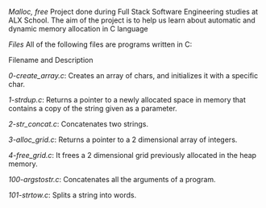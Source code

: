 *Malloc, free*
Project done during Full Stack Software Engineering studies at ALX School. 
The aim of the project is to help us learn about automatic and dynamic memory allocation in C language

*Files*
All of the following files are programs written in C:

Filename and Description

*0-create_array.c*: Creates an array of chars, and initializes it with a specific char.

*1-strdup.c*: Returns a pointer to a newly allocated space in memory that contains a copy of the string given as a parameter.

*2-str_concat.c*: Concatenates two strings.

*3-alloc_grid.c*: Returns a pointer to a 2 dimensional array of integers.

*4-free_grid.c*: It frees a 2 dimensional grid previously allocated in the heap memory.

*100-argstostr.c*: Concatenates all the arguments of a program.

*101-strtow.c*: Splits a string into words.
